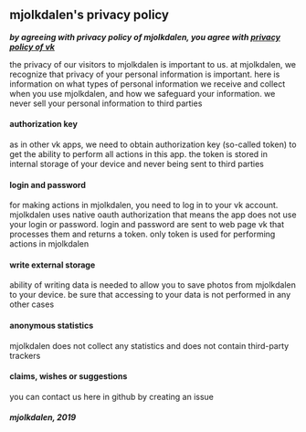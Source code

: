 ## mjolkdalen's privacy policy

***by agreeing with privacy policy of mjolkdalen, you agree with [privacy policy of vk](https://m.vk.com/privacy?api_view=1)***

the privacy of our visitors to mjolkdalen is important to us.
at mjolkdalen, we recognize that privacy of your personal information is important. here is information on
what types of personal information we receive and collect when you use mjolkdalen, and how we safeguard
your information. we never sell your personal information to third parties

#### authorization key
as in other vk apps, we need to obtain authorization key (so-called token) to get the ability to
perform all actions in this app. the token is stored in internal storage of your device and never
being sent to third parties

#### login and password
for making actions in mjolkdalen, you need to log in to your vk account. mjolkdalen uses native oauth authorization
that means the app does not use your login or password. login and password are sent to web page vk that
processes them and returns a token. only token is used for performing actions in mjolkdalen

#### write external storage
ability of writing data is needed to allow you to save
photos from mjolkdalen to your device. be sure that accessing
to your data is not performed in any other cases

#### anonymous statistics
mjolkdalen does not collect any statistics and does not contain third-party trackers

#### claims, wishes or suggestions
you can contact us here in github by creating an issue

##### mjolkdalen, 2019
